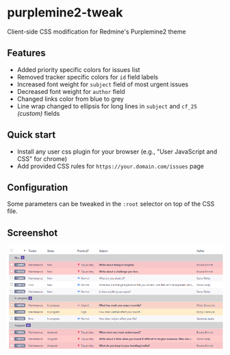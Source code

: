 # purplemine2-tweak
Client-side CSS modification for Redmine's Purplemine2 theme

## Features
 * Added priority specific colors for issues list
 * Removed tracker specific colors for `id` field labels
 * Increased font weight for `subject` field of most urgent issues
 * Decreased font weight for `author` field
 * Changed links color from blue to grey
 * Line wrap changed to ellipsis for long lines in `subject` and `cf_25` *(custom)* fields

## Quick start
 * Install any user css plugin for your browser (e.g., "User JavaScript and CSS" for chrome)
 * Add provided CSS rules for `https://your.domain.com/issues` page

## Configuration

Some parameters can be tweaked in the `:root` selector on top of the CSS file.

## Screenshot

![image](https://github.com/abanichev/purplemine2-tweak/blob/main/purplemine2_tweak.png)

